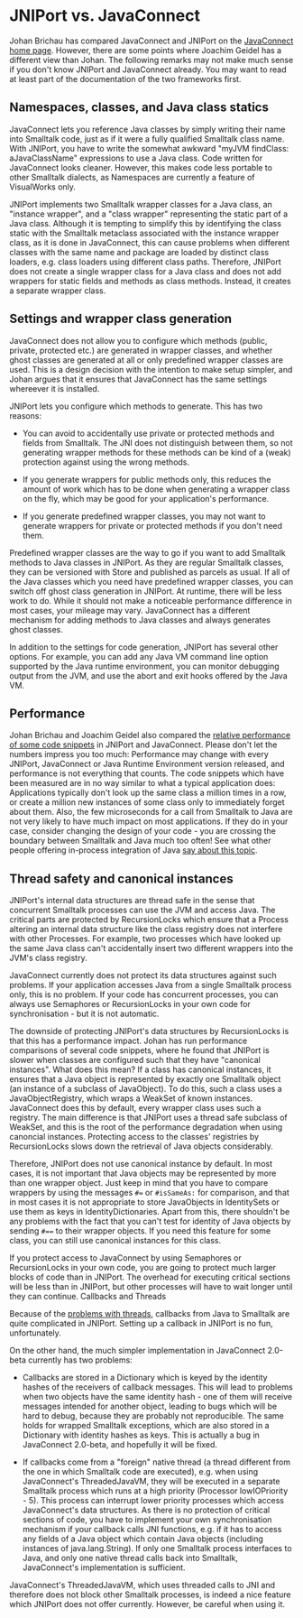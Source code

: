 
# JNIPort vs. JavaConnect

Johan Brichau has compared JavaConnect and JNIPort on the [JavaConnect home page](https://web.archive.org/web/20120331171815/http://www.info.ucl.ac.be:80/~jbrichau/javaconnect.html). However, there are some points where Joachim Geidel has a different view than Johan. The following remarks may not make much sense if you don't know JNIPort and JavaConnect already. You may want to read at least part of the documentation of the two frameworks first.

## Namespaces, classes, and Java class statics

JavaConnect lets you reference Java classes by simply writing their name into Smalltalk code, just as if it were a fully qualified Smalltalk class name. With JNIPort, you have to write the somewhat awkward "myJVM findClass: aJavaClassName" expressions to use a Java class. Code written for JavaConnect looks cleaner. However, this makes code less portable to other Smalltalk dialects, as Namespaces are currently a feature of VisualWorks only.

JNIPort implements two Smalltalk wrapper classes for a Java class, an "instance wrapper", and a "class wrapper" representing the static part of a Java class. Although it is tempting to simplify this by identifying the class static with the Smalltalk metaclass associated with the instance wrapper class, as it is done in JavaConnect, this can cause problems when different classes with the same name and package are loaded by distinct class loaders, e.g. class loaders using different class paths. Therefore, JNIPort does not create a single wrapper class for a Java class and does not add wrappers for static fields and methods as class methods. Instead, it creates a separate wrapper class.

## Settings and wrapper class generation

JavaConnect does not allow you to configure which methods (public, private, protected etc.) are generated in wrapper classes, and whether ghost classes are generated at all or only predefined wrapper classes are used. This is a design decision with the intention to make setup simpler, and Johan argues that it ensures that JavaConnect has the same settings whereever it is installed.

JNIPort lets you configure which methods to generate. This has two reasons:

- You can avoid to accidentally use private or protected methods and fields from Smalltalk. The JNI does not distinguish between them, so not generating wrapper methods for these methods can be kind of a (weak) protection against using the wrong methods.

- If you generate wrappers for public methods only, this reduces the amount of work which has to be done when generating a wrapper class on the fly, which may be good for your application's performance.

- If you generate predefined wrapper classes, you may not want to generate wrappers for private or protected methods if you don't need them.

Predefined wrapper classes are the way to go if you want to add Smalltalk methods to Java classes in JNIPort. As they are regular Smalltalk classes, they can be versioned with Store and published as parcels as usual. If all of the Java classes which you need have predefined wrapper classes, you can switch off ghost class generation in JNIPort. At runtime, there will be less work to do. While it should not make a noticeable performance difference in most cases, your mileage may vary. JavaConnect has a different mechanism for adding methods to Java classes and always generates ghost classes.

In addition to the settings for code generation, JNIPort has several other options. For example, you can add any Java VM command line option supported by the Java runtime environment, you can monitor debugging output from the JVM, and use the abort and exit hooks offered by the Java VM.

## Performance

Johan Brichau and Joachim Geidel also compared the [relative performance of some code snippets](jniport-javaconnect-performance-comparison.md) in JNIPort and JavaConnect. Please don't let the numbers impress you too much: Performance may change with every JNIPort, JavaConnect or Java Runtime Environment version released, and performance is not everything that counts. The code snippets which have been measured are in no way similar to what a typical application does: Applications typically don't look up the same class a million times in a row, or create a million new instances of some class only to immediately forget about them. Also, the few microseconds for a call from Smalltalk to Java are not very likely to have much impact on most applications. If they do in your case, consider changing the design of your code - you are crossing the boundary between Smalltalk and Java much too often! See what other people offering in-process integration of Java [say about this topic](https://web.archive.org/web/20210419035719/http://codemesh.com/in_process.html).

## Thread safety and canonical instances

JNIPort's internal data structures are thread safe in the sense that concurrent Smalltalk processes can use the JVM and access Java. The critical parts are protected by RecursionLocks which ensure that a Process altering an internal data structure like the class registry does not interfere with other Processes. For example, two processes which have looked up the same Java class can't accidentally insert two different wrappers into the JVM's class registry.

JavaConnect currently does not protect its data structures against such problems. If your application accesses Java from a single Smalltalk process only, this is no problem. If your code has concurrent processes, you can always use Semaphores or RecursionLocks in your own code for synchronisation - but it is not automatic.

The downside of protecting JNIPort's data structures by RecursionLocks is that this has a performance impact. Johan has run performance comparisons of several code snippets, where he found that JNIPort is slower when classes are configured such that they have "canonical instances". What does this mean? If a class has canonical instances, it ensures that a Java object is represented by exactly one Smalltalk object (an instance of a subclass of JavaObject). To do this, such a class uses a JavaObjectRegistry, which wraps a WeakSet of known instances. JavaConnect does this by default, every wrapper class uses such a registry. The main difference is that JNIPort uses a thread safe subclass of WeakSet, and this is the root of the performance degradation when using canoncial instances. Protecting access to the classes' registries by RecursionLocks slows down the retrieval of Java objects considerably.

Therefore, JNIPort does not use canonical instance by default. In most cases, it is not important that Java objects may be represented by more than one wrapper object. Just keep in mind that you have to compare wrappers by using the messages `#=` or `#isSameAs:` for comparison, and that in most cases it is not appropriate to store JavaObjects in IdentitySets or use them as keys in IdentityDictionaries. Apart from this, there shouldn't be any problems with the fact that you can't test for identity of Java objects by sending `#==` to their wrapper objects. If you need this feature for some class, you can still use canonical instances for this class.

If you protect access to JavaConnect by using Semaphores or RecursionLocks in your own code, you are going to protect much larger blocks of code than in JNIPort. The overhead for executing critical sections will be less than in JNIPort, but other processes will have to wait longer until they can continue.
Callbacks and Threads

Because of the [problems with threads](problems-with-threads.md), callbacks from Java to Smalltalk are quite complicated in JNIPort. Setting up a callback in JNIPort is no fun, unfortunately.

On the other hand, the much simpler implementation in JavaConnect 2.0-beta currently has two problems:

- Callbacks are stored in a Dictionary which is keyed by the identity hashes of the receivers of callback messages. This will lead to problems when two objects have the same identity hash - one of them will receive messages intended for another object, leading to bugs which will be hard to debug, because they are probably not reproducible. The same holds for wrapped Smalltalk exceptions, which are also stored in a Dictionary with identity hashes as keys. This is actually a bug in JavaConnect 2.0-beta, and hopefully it will be fixed.

- If callbacks come from a "foreign" native thread (a thread different from the one in which Smalltalk code are executed), e.g. when using JavaConnect's ThreadedJavaVM, they will be executed in a separate Smalltalk process which runs at a high priority (Processor lowIOPriority - 5). This process can interrupt lower priority processes which access JavaConnect's data structures. As there is no protection of critical sections of code, you have to implement your own synchronisation mechanism if your callback calls JNI functions, e.g. if it has to access any fields of a Java object which contain Java objects (including instances of java.lang.String). If only one Smalltalk process interfaces to Java, and only one native thread calls back into Smalltalk, JavaConnect's implementation is sufficient.

JavaConnect's ThreadedJavaVM, which uses threaded calls to JNI and therefore does not block other Smalltalk processes, is indeed a nice feature which JNIPort does not offer currently. However, be careful when using it.
